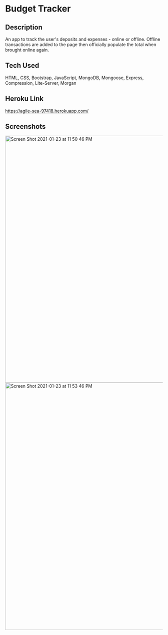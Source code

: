 # Budget Tracker

## Description

An app to track the user's deposits and expenses - online or offline. Offline transactions are added to the page then officially populate the total when brought online again.

## Tech Used

HTML, CSS, Bootstrap, JavaScript, MongoDB, Mongoose, Express, Compression, Lite-Server, Morgan

## Heroku Link

https://agile-sea-97418.herokuapp.com/

## Screenshots

<img width="789" alt="Screen Shot 2021-01-23 at 11 50 46 PM" src="https://user-images.githubusercontent.com/70185995/105621518-44960900-5dd6-11eb-89ee-0b32e0e2ed5a.png">
<img width="790" alt="Screen Shot 2021-01-23 at 11 53 46 PM" src="https://user-images.githubusercontent.com/70185995/105621519-452e9f80-5dd6-11eb-9503-4d561995c5aa.png">
